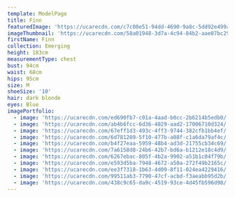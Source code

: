```yaml
---
template: ModelPage
title: Finn
featuredImage: 'https://ucarecdn.com/c7c00e51-94dd-4690-9a8c-5dd92e499ad0/'
imageThumbnail: 'https://ucarecdn.com/58a01948-3d7a-4c94-84b2-aae07bc2962f/'
firstName: Finn
collection: Emerging
height: 183cm
measurementType: chest
bust: 94cm
waist: 68cm
hips: 95cm
size: M
shoeSize: '10'
hair: dark blonde
eyes: Blue
imagePortfolio:
  - image: 'https://ucarecdn.com/ed690fb7-c01a-4aad-b0cc-2b6214b5edb0/'
  - image: 'https://ucarecdn.com/ab4b6fcc-6d36-4029-aad2-17006710d324/'
  - image: 'https://ucarecdn.com/67eff1d3-493c-4ff3-9744-382cfb1bb4ef/'
  - image: 'https://ucarecdn.com/6d781209-5f10-477b-a08f-c1a6da79af4c/'
  - image: 'https://ucarecdn.com/b4f27eaa-5959-48b4-ad3d-21755cb34c69/'
  - image: 'https://ucarecdn.com/7a6158d8-24b6-42b7-bd6a-b1212e18c4d9/'
  - image: 'https://ucarecdn.com/6267ebac-805f-4b2a-9902-a51b1c04f79b/'
  - image: 'https://ucarecdn.com/e593d5ba-7948-4672-a50a-272f49b2165c/'
  - image: 'https://ucarecdn.com/ee3f7318-1b63-4d09-8f11-024ea4229416/'
  - image: 'https://ucarecdn.com/99511ab3-7790-47cf-acbd-f3aeabb95d2b/'
  - image: 'https://ucarecdn.com/438c9c65-da9c-4519-93ce-4d45fb596d98/'
---
```


